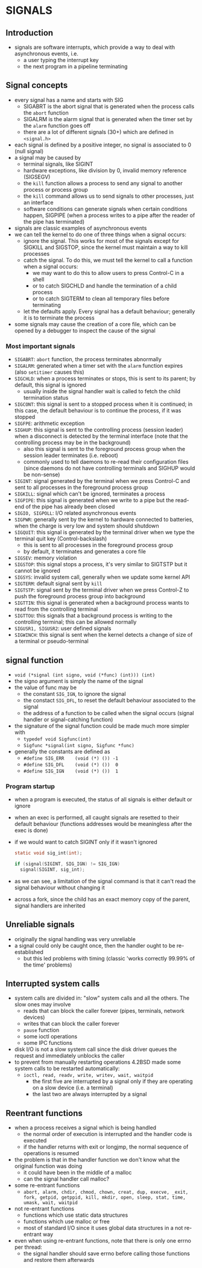 # SIGNALS

## Introduction

* signals are software interrupts, which provide a way to deal with asynchronous events, i.e.
  * a user typing the interrupt key
  * the next program in a pipeline terminating

## Signal concepts

* every signal has a name and starts with SIG
  * SIGABRT is the abort signal that is generated when the process calls the `abort` function
  * SIGALRM is the alarm signal that is generated when the timer set by the `alarm` function goes off
  * there are a lot of different signals (30+) which are defined in `<signal.h>`
* each signal is defined by a positive integer, no signal is associated to 0 (null signal)
* a signal may be caused by
  * terminal signals, like SIGINT
  * hardware exceptions, like division by 0, invalid memory reference (SIGSEGV)
  * the `kill` function allows a process to send any signal to another process or process group
  * the `kill` command allows us to send signals to other processes, just an interface
  * software conditions can generate signals when certain conditions happen, SIGPIPE (when a process writes to a pipe after the reader of the pipe has terminated)
* signals are classic examples of asynchronous events
* we can tell the kernel to do one of three things when a signal occurs:
  * ignore the signal. This works for most of the signals except for SIGKILL and SIGSTOP, since the kernel must maintain a way to kill processes
  * catch the signal. To do this, we must tell the kernel to call a function when a signal occurs:
    * we may want to do this to allow users to press Control-C in a shell
    * or to catch SIGCHLD and handle the termination of a child process
    * or to catch SIGTERM to clean all temporary files before terminating
  * let the defaults apply. Every signal has a default behaviour; generally it is to terminate the process
* some signals may cause the creation of a core file, which can be opened by a debugger to inspect the cause of the signal

### Most important signals

* `SIGABRT`: `abort` function, the process terminates abnormally
* `SIGALRM`: generated when a timer set with the `alarm` function expires (also `setitimer` causes this)
* `SIGCHLD`: when a process terminates or stops, this is sent to its parent; by default, this signal is ignored
  * usually inside the signal handler wait is called to fetch the child termination status
* `SIGCONT`: this signal is sent to a stopped process when it is continued; in this case, the default behaviour is to continue the process, if it was stopped
* `SIGFPE`: arithmetic exception
* `SIGHUP`: this signal is sent to the controlling process (session leader) when a disconnect is detected by the terminal interface (note that the controlling process may be in the background)
  * also this signal is sent to the foreground process group when the session leader terminates (i.e. reboot)
  * commonly used to tell daemons to re-read their configuration files (since daemons do not have controlling terminals and SIGHUP would be non-sense)
* `SIGINT`: signal generated by the terminal when we press Control-C and sent to all processes in the foreground process group
* `SIGKILL`: signal which can't be ignored, terminates a process
* `SIGPIPE`: this signal is generated when we write to a pipe but the read-end of the pipe has already been closed
* `SIGIO, SIGPOLL`: I/O related asynchronous events
* `SIGPWR`: generally sent by the kernel to hardware connected to batteries, when the charge is very low and system should shutdown
* `SIGQUIT`: this signal is generated by the terminal driver when we type the terminal quit key (Control-backslash)
  * this is sent to all processes in the foreground process group
  * by default, it terminates and generates a core file
* `SIGSEV`: memory violation
* `SIGSTOP`: this signal stops a process, it's very similar to SIGTSTP but it cannot be ignored
* `SIGSYS`: invalid system call, generally when we update some kernel API
* `SIGTERM`: default signal sent by `kill`
* `SIGTSTP`: signal sent by the terminal driver when we press Control-Z to push the foreground process group into background
* `SIGTTIN`: this signal is generated when a background process wants to read from the controlling terminal
* `SIGTTOU`: this signals that a background process is writing to the controlling terminal; this can be allowed normally
* `SIGUSR1, SIGUSR2`: user defined signals
* `SIGWINCH`: this signal is sent when the kernel detects a change of size of a terminal or pseudo-terminal

## signal function

* `void (*signal (int signo, void (*func) (int))) (int)`
* the signo argument is simply the name of the signal
* the value of func may be
  * the constant `SIG_IGN`, to ignore the signal
  * the constact `SIG_DFL`, to reset the default behaviour associated to the signal
  * the address of a function to be called when the signal occurs (signal handler or signal-catching function)
* the signature of the signal function could be made much more simpler with
  * `typedef void Sigfunc(int)`
  * `Sigfunc *signal(int signo, Sigfunc *func)`
* generally the constants are defined as
  * `#define SIG_ERR    (void (*) ()) -1`
  * `#define SIG_DFL    (void (*) ())  0`
  * `#define SIG_IGN    (void (*) ())  1`

### Program startup

* when a program is executed, the status of all signals is either default or ignore
* when an exec is performed, all caught signals are resetted to their default behaviour (functions addresses would be meaningless after the exec is done)
* if we would want to catch SIGINT only if it wasn't ignored

  ```c
  static void sig_int(int);

  if (signal(SIGINT, SIG_IGN) != SIG_IGN)
    signal(SIGINT, sig_int);
  ```
* as we can see, a limitation of the signal command is that it can't read the signal behaviour without changing it
* across a fork, since the child has an exact memory copy of the parent, signal handlers are inherited

## Unreliable signals

* originally the signal handling was very unreliable
* a signal could only be caught once, then the handler ought to be re-established
  * but this led problems with timing (classic 'works correctly 99.99% of the time' problems)

## Interrupted system calls

* system calls are divided in: "slow" system calls and all the others. The slow ones may involve
  * reads that can block the caller forever (pipes, terminals, network devices)
  * writes that can block the caller forever
  * `pause` function
  * some ioctl operations
  * some IPC functions
* disk I/O is not a slow system call since the disk driver queues the request and immediately unblocks the caller
* to prevent from manually restarting operations 4.2BSD made some system calls to be restarted automatically:
  * `ioctl, read, readv, write, writev, wait, waitpid`
    * the first five are interrupted by a signal only if they are operating on a slow device (i.e. a terminal)
    * the last two are always interrupted by a signal

## Reentrant functions

* when a process receives a signal which is being handled
  * the normal order of execution is interrupted and the handler code is executed
  * if the handler returns with exit or longjmp, the normal sequence of operations is resumed
* the problem is that in the handler function we don't know what the original function was doing
  * it could have been in the middle of a malloc
  * can the signal handler call malloc?
* some re-entrant functions
  * `abort, alarm, chdir, chmod, chown, creat, dup, execve, _exit, fork, getpid, getppid, kill, mkdir, open, sleep, stat, time, umask, wait, waitpid`
* not re-entrant functions
  * functions which use static data structures
  * functions which use malloc or free
  * most of standard I/O since it uses global data structures in a not re-entrant way
* even when using re-entrant functions, note that there is only one errno per thread:
  * the signal handler should save errno before calling those functions and restore them afterwards
